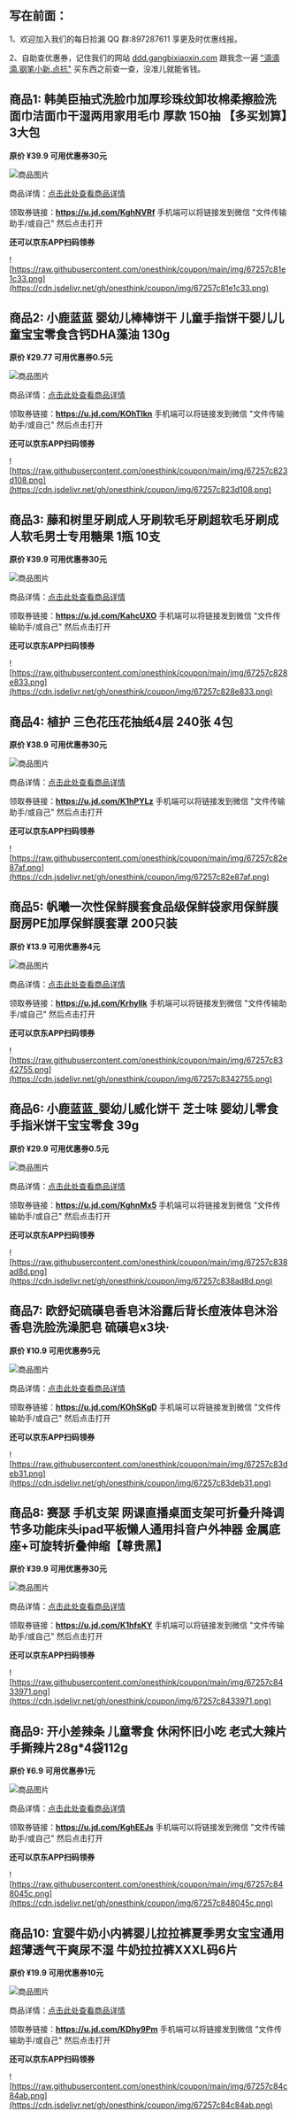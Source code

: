 ## 写在前面：

1、欢迎加入我们的每日捡漏 QQ 群:897287611 享更及时优惠线报。

2、自助查优惠券，记住我们的网站 [ddd.gangbixiaoxin.com](https://ddd.gangbixiaoxin.com) 跟我念一遍 ["滴滴滴.钢笔小新.点抗"](https://ddd.gangbixiaoxin.com) 买东西之前查一查，没准儿就能省钱。

## 商品1: 韩美臣抽式洗脸巾加厚珍珠纹卸妆棉柔擦脸洗面巾洁面巾干湿两用家用毛巾 厚款 150抽 【多买划算】3大包

**原价 ¥39.9 可用优惠券30元**

![商品图片](http://img14.360buyimg.com/n1/jfs/t1/97153/14/47380/76362/65e9237cF7e05d89c/584df25f712f5703.jpg)

商品详情：[点击此处查看商品详情](https://union-click.jd.com/jdc?e=1003156031&amp;p=JF8BAdsJK1olXwQAVFpaAE8UBV8IGlodWwEFVl5bDEwfBF9MRANLAjZbERscSkAJHTRQRA1CCVkdDwtCWhVLHTdNTwcKBENeCVAfUg8bUWlIWFJvA2Z5DTYbeDFEaB9AYzwdNW9EOlxfDy8Rai1fcz9iP1kCEQwZAFxXDxtxaz5sPn1cI1whaj9ecDF-YjNNOWJyEj0vUi91Sm5OexBlOWFYNBc9QEp0YSZ4WyxdAHVgVT4bfilgcxZrTgxhJFRgLT02Sj8VawZzfCcTOE5hIjkCViNFZRB_bFplWnF7KD0pUjsfdDd8cjgUPlhiVikucSheQQ9Abz52BHFAIicqfzx1YCh8Yg1GKl8CFio0YC1sY3sKbk8XKDZDEV0LXyIUVA1LTx5yHXkHKj0qXihBD2M4GmsWXAYFXVhaDkISM18IG2tUMwYDV19ZAEIVM244G10XXAIDXFZfD08XCl8IE1wliqu6gdTs3cOu1_GAzOKyiI--gMDVOHsnAF8IGloXXQIFVVxdOHsXAF8LKwV7XFUCAw4KDUt5X2xDTRJLA1hsVl1YC08VC244GVoUXwQyZG4PDgtUChVWeyBMNUByLg02eANvZGdgch17XwQFMFg0Shx_ZxhqRFtQD0IKZF5t)

领取券链接：**https://u.jd.com/KghNVRf** 手机端可以将链接发到微信 "文件传输助手/或自己" 然后点击打开

**还可以京东APP扫码领券**

![https://raw.githubusercontent.com/onesthink/coupon/main/img/67257c81e1c33.png](https://cdn.jsdelivr.net/gh/onesthink/coupon/img/67257c81e1c33.png)

## 商品2: 小鹿蓝蓝 婴幼儿棒棒饼干 儿童手指饼干婴儿儿童宝宝零食含钙DHA藻油 130g

**原价 ¥29.77 可用优惠券0.5元**

![商品图片](http://img14.360buyimg.com/n1/jfs/t1/245745/28/22585/131693/6724f841Ffc8360fc/f3738789aa8429df.jpg)

商品详情：[点击此处查看商品详情](https://union-click.jd.com/jdc?e=1003156031&amp;p=JF8BAbcJK1olXwIAXFZdAEgQB18IGloUXgMKU1lbC08nRzBQRQQlBENHFRxWFlVMWzBeTA9KQl1XSwwDVFVPRjtUBAJQAVsMFgQZBC1vVTJuQR5BKn17MCY1VgthXm9RaQ1VI2gAJDwFcCNqCjtUQgRGVHFGPAZKSEdjeh9tbChAHXB7PDkpQR5UexpvazlMGwRhHFc7ahIWRxt9Yzt3FHpJICxVfi9kUW18aVJGP19iXD0kbCxsYAxWbSJlPXFbKxwqUjxKVhZJWjwXOVZrCRhJCzxvehtqYihyH3J7IA4qezhAMxR4aUFvO1B_NBgjUlVSdxlpbyIcOVAOWG5cOEgWA2gBHVwTVAMyZF5dOAl5VjtcWAhIGVLb4sWEqd_ApcnRotrB1qAyVW5dDkkWB24AE1gTWAALZF5VD3vArtfdkerA1b_WytaKsezCitPchdMlbTYBZF5cCUkXB2gJGVslbQYBZF1tViUWUGgNElsWXmheVxULQRJXSAEIGFISWwYDVF9tCkoWAW04K2tzJVBfMgQYXDxsegtwcwVVK1sCDSwLSDV5AR9qQyN9IA9WCAcCW0JgRwdQK1sl)

领取券链接：**https://u.jd.com/KOhTlkn** 手机端可以将链接发到微信 "文件传输助手/或自己" 然后点击打开

**还可以京东APP扫码领券**

![https://raw.githubusercontent.com/onesthink/coupon/main/img/67257c823d108.png](https://cdn.jsdelivr.net/gh/onesthink/coupon/img/67257c823d108.png)

## 商品3: 藤和树里牙刷成人牙刷软毛牙刷超软毛牙刷成人软毛男士专用糖果 1瓶 10支

**原价 ¥39.9 可用优惠券30元**

![商品图片](http://img14.360buyimg.com/n1/jfs/t1/235197/18/2278/70804/654cf0a4F35209978/280f7b3aa2c61b32.jpg)

商品详情：[点击此处查看商品详情](https://union-click.jd.com/jdc?e=1003156031&amp;p=JF8BAdMJK1olXwQAV1xZD0MfAl8IGloSVAEDUllZD04QB19MRANLAjZbERscSkAJHTRQRA1CCVkdDwtCWhVLHTdNTwcKBENeCVAfUg8bZRdeRj1PGFJ1Lyc5cChCVRlVGwJMPVtWOlwtahNvaxIBTwdNVW8BXRwIUFxXDxtxaz5hBAZcIDcPbz90fC9_GT9NOWJ-EikvVTJ1AgdOeD5mK2FbJBcqekp-YW58Wy9NAH9gHV8bayJ3ZQxrfAxhJG5RIy1dTTxIawlzfCcTOE5hIjkCViNFZRNteDhpW3B7IDg9fChTdDBScixmKQ50Jj44aD9kQgx6bCthLkAEIiwlYT9PYDN_GSNFKV99CCk0eBMndRl_eCxAKHNhDkQ9SxsNXwh6QwtVLQoOZF9tC0oXBGYOHF0cWDYyVF5tSSUXAGwKGFoRXTYDZF5bCkoTAmcAGVoRVA8yVFZaOJy6u7qCqo6d5NKc3Inkr56ev7uWk2slbQUyVF9cCksTBG4KG2slXQUyV24DZkpEBjgBE11FM1oBHwgUUk9AbWgKG1wUXAEDZFxcCUkVM184fSNDAGBYEQoqczJzewxdTS1IXV9bNAMJZklnYTdwcyYcCVpaXDdeAQlCW18IKw)

领取券链接：**https://u.jd.com/KahcUXO** 手机端可以将链接发到微信 "文件传输助手/或自己" 然后点击打开

**还可以京东APP扫码领券**

![https://raw.githubusercontent.com/onesthink/coupon/main/img/67257c828e833.png](https://cdn.jsdelivr.net/gh/onesthink/coupon/img/67257c828e833.png)

## 商品4: 植护 三色花压花抽纸4层 240张 4包

**原价 ¥38.9 可用优惠券30元**

![商品图片](http://img14.360buyimg.com/n1/jfs/t1/108013/39/49100/41561/660a25b8Fabd6dfe0/8f115c87529252c4.jpg)

商品详情：[点击此处查看商品详情](https://union-click.jd.com/jdc?e=1003156031&amp;p=JF8BAdwJK1olXgICV11YAUoUAl8IGlsUXQcDUVdVDEwRB19MRANLAjZbERscSkAJHTRQRA1CCVkdDwtCWhVLHTdNTwcKBENeCVAfUg8bX2xJbQwUGnFVKCEHcz9haA5TGhMdPXtWOlwAQzkUdxMIbQJgNH0EUA0ZVFxXDxtxazliLmVGIDc9WzJ0cDF_RD9NOWVyEikvUix1Ah9ObxBlOGFYKBc9ekpEYW50Wy9nAHFgHS4baElKcBh8aAxhJG5RIAciSz9IcwhzfCcTOE5hIjkCViNFZRB7bCh2GXBwPycqQS8RdAZgcjhMPkZ0PTkvaBFrBhsKTQtiFAcFNCctbj9lYCh8YglFJHVhECg0fC9sY3sKbk8XKDYcVhYPDENFew8IXwd-GkBjKCgICylBD2M4GmsWXAYFXVhaDkISM18IG2tUMwYDUF1bAU0UM244G10XXAIDXFZfC08XBF8IE1wliqu6gdTs3cOu1_GAzOKyiI--gMDVOHsnAF8IGloXXQIFVVxdOHsXAF8LKwV7XFULUwpfXxt5X2xDTRJIAUBsVF5eCk4WC28BK1kUXAQAZG5tVEhWdTgJXCxCIXlYLyorYypMAicAeyZBMwRfHyxefDcXdTZ9ciATWVVGCG5dOA)

领取券链接：**https://u.jd.com/K1hPYLz** 手机端可以将链接发到微信 "文件传输助手/或自己" 然后点击打开

**还可以京东APP扫码领券**

![https://raw.githubusercontent.com/onesthink/coupon/main/img/67257c82e87af.png](https://cdn.jsdelivr.net/gh/onesthink/coupon/img/67257c82e87af.png)

## 商品5: 帆曦一次性保鲜膜套食品级保鲜袋家用保鲜膜厨房PE加厚保鲜膜套罩 200只装

**原价 ¥13.9 可用优惠券4元**

![商品图片](http://img14.360buyimg.com/n1/jfs/t1/131244/12/33913/33235/640989cbFf2acea48/8c47bb9eade720c8.jpg)

商品详情：[点击此处查看商品详情](https://union-click.jd.com/jdc?e=1003156031&amp;p=JF8BAdwJK1olXwQAVl5eC00QAV8IGloTXAMGXFlcDUIfAV9MRANLAjZbERscSkAJHTRQRA1CCVkdDwtCWhVLHTdNTwcKBENeCVAfUg8bAQxuGRt0O0B8MCoJUjdISAZYSzxyGw8KOlwPTyp0dwRMTDtXJ0AFDQIHCVxXDxtxaz5hFGFCIycHbzxkdDN-YidNOWVqEikvUi51Sm5ObxBlOGFbBhcqUEpHYW58WzhnB2FgVQwbaDlgdAxrZAxhJG5mIz0iST9IazxzfCcTOE5hIjkCViNFZRB7bz9AGHF7NDcpbBkedQZociJhIQNiLSoNfzhwXRthcCh2XHFFIiwpbTJlYCh8cg13KV9XEyo0eChsY3sKbk8XKDZbHVwmYDlLeQpuTzxXX0IALVcKc0tBD2M4GmsWXAYFXVhaDkISM18IG2tUMwYAVFdUCEMQM244G10XXAIDXFZfDU8SBl8IE1wliqu6gdTs3cOu1_GAzOKyiI--gMDVOHsnAF8IGloXXQIFVVxdOHsXAF8LKwV7XFUEVl9fCkx5X2xDTRJKW15sVF1UCEgQCm0LK1kUXAQAZG5tCihxAS9pfR1rOXJWDiICQyJHUwhvXVIdMwRQEz8-fCBTVA9KYR0SBFpYVW5dOA)

领取券链接：**https://u.jd.com/KrhylIk** 手机端可以将链接发到微信 "文件传输助手/或自己" 然后点击打开

**还可以京东APP扫码领券**

![https://raw.githubusercontent.com/onesthink/coupon/main/img/67257c8342755.png](https://cdn.jsdelivr.net/gh/onesthink/coupon/img/67257c8342755.png)

## 商品6: 小鹿蓝蓝_婴幼儿威化饼干 芝士味 婴幼儿零食手指米饼干宝宝零食 39g

**原价 ¥29.9 可用优惠券0.5元**

![商品图片](http://img14.360buyimg.com/n1/jfs/t1/239817/39/21031/150063/6724f8aaFd32bdcc8/7fe3ecb231954c0a.jpg)

商品详情：[点击此处查看商品详情](https://union-click.jd.com/jdc?e=1003156031&amp;p=JF8BAbcJK1olXwIHXF9fDkkTBV8IGloUXQ8BXF5cAE8nRzBQRQQlBENHFRxWFlVMWzBeTA9KQl1XSwwDVFVPRjtUBAJQAVsMFgQZBCxgAGhpaBoWPkZBHzZZUUtkYSlzTgVNO2gAIygLfw9eSjFVQA5AJ1pXKltKSEdjeh9tbCh2AXIADjwqewJUexpvazlMGwRhHFc7ahIWRxt9Yzt3FHpJICxVfi9kUW18aVJGP19iXD0kbCxsYAxWbSJlPXFbKxwqUjxKVhZJWjwXOVZrCRhJCzxvehtqYihyH3J7IA4qezhAMwpDfF59PVUEMR0VYS5LeTILbRxqJkAOWG5cOEgWA2gBHVwTVAMyZF5dOAl5VjtcWAhIGVLb4sWEqd_ApcnRotrB1qAyVW5dDkkWB24AElsVWQMCZF5VD3vArtfdkerA1b_WytaKsezCitPchdMlbTYBZF5cCUkXB2gJGVslbQYBZF1tViUWUGkKG1gcX2heVxULT0pHWgEIGFIWVQIGV11tCkoWAW04K2tyKgUFNS0cCyhXQCRgHwIVLmRELwsDUC15ARh-TSxRFE9cCQUIXTFLVhENK1sl)

领取券链接：**https://u.jd.com/KghnMx5** 手机端可以将链接发到微信 "文件传输助手/或自己" 然后点击打开

**还可以京东APP扫码领券**

![https://raw.githubusercontent.com/onesthink/coupon/main/img/67257c838ad8d.png](https://cdn.jsdelivr.net/gh/onesthink/coupon/img/67257c838ad8d.png)

## 商品7: 欧舒妃硫磺皂香皂沐浴露后背长痘液体皂沐浴香皂洗脸洗澡肥皂 硫磺皂x3块·

**原价 ¥10.9 可用优惠券5元**

![商品图片](http://img14.360buyimg.com/n1/jfs/t1/224241/9/21729/232645/667d1d5fFf9cd69e2/e96a28639e26c9eb.jpg)

商品详情：[点击此处查看商品详情](https://union-click.jd.com/jdc?e=1003156031&amp;p=JF8BAdsJK1olXwQAVVlcDE8TA18IGloSWQAHXF5eDEwQBF9MRANLAjZbERscSkAJHTRQRA1CCVkdDwtCWhVLHTdNTwcKBENeCVAfUg8bVGphHj1HOX5YAgIidS9rYjhyeSBQDgRWOlwZUDMSQQpOfVhAFk9fNytUflxXDxtxaz5hBHVDIzcHajxOcDF_GTNNOWJyEj0vUi51AgdObD5mLmFbNBcpQEthYSZoWyxdAHRgVT4bfzlodQ9rUgxhJFRhLS1dTT1-awlzfCcTOE5hIjkCViNFZRB_eAJHSQV1NCc1aD90YC1-cjN8PmJ1Fig_YBt0ShRJe1llOX9mPxkpCiN-YDdrXC98B2F1N14dfiJzZhRoD1lgSQR3ZAVcdRlVewZ0ewdVOl1iByAdXANVBR8EF2sUbQUDVFlUDkwRCmo4K1sVbUdsUlpUCEgeM244G10XXAIDXFZYCk0TAF8IE1wliqu6gdTs3cOu1_GAzOKyiI--gMDVOHsnAF8IGloXXQIFVVxdOHsXAF8LKwV7XFUEV1xaXxl5X2xDTRJRDUBsU1xdD0gVB2k4GVoUXwQyZG4KDSISZT1sYwFDAXl_MCI8XzF1eCpbGQ97X0JaLFsfbQ1xADpDUgZ2KA90ZF5t)

领取券链接：**https://u.jd.com/KOhSKgD** 手机端可以将链接发到微信 "文件传输助手/或自己" 然后点击打开

**还可以京东APP扫码领券**

![https://raw.githubusercontent.com/onesthink/coupon/main/img/67257c83deb31.png](https://cdn.jsdelivr.net/gh/onesthink/coupon/img/67257c83deb31.png)

## 商品8: 赛瑟 手机支架 网课直播桌面支架可折叠升降调节多功能床头ipad平板懒人通用抖音户外神器 金属底座+可旋转折叠伸缩【尊贵黑】

**原价 ¥39.9 可用优惠券30元**

![商品图片](http://img14.360buyimg.com/n1/jfs/t1/239836/29/3977/121590/662e02b4F1096b1c7/0a264fa25d079a7e.jpg)

商品详情：[点击此处查看商品详情](https://union-click.jd.com/jdc?e=1003156031&amp;p=JF8BAd4JK1olXwQAV1xdCU4TCl8IGlsUXgUHXVpYCk4fC19MRANLAjZbERscSkAJHTRQRA1CCVkdDwtCWhVLHTdNTwcKBENeCVAfUg8bdBt-bl0UJA5rNzkLTz1jQRhPXgVjKWJeOlw6eyJjRWd3WVJFAnBqBA0BCFxXDxtxazliLlNAIzcLbj9kaC9-YgFNOWJiEj4VVTx1Sh9ObS5lO2FbBhc-QEp1YW58Wzh3B1ZgHV8bazJnUBt7cAxhJG5rIwciVz9IUQxzfCcTOE5hIjkCViNFZRNsYj9HSQV1IBYpaz9jcCh8cid8Kk9EXSg0cC9jdwxUbSJDO39xKFgpcRlyYCdrXC9sNVV7JxcBfiJjZxRoD1lgSQR3ZF0OaRhNWhJ8ewMPBVMCNiw2eAtOVR8EF2sUbQUDVFlUDkwRCmo4K1sVbUdsVF9eDUMVBGc4GmsVWwQDUF9VAE4RA2gMK1sdWjbV-eaIgvrCi9bchdPC5KHX3eKJlsMnM18LK1sUXAQCUFlcCksnM28LK1glA2gDB1lYXEoTCgFUGBBDFEBLETBdC0IQAmgIHFglXwcDVlxtOHtgdxl9HVpsVW9hMwgafj9VdChNRS1hOVpsVjkuYT9RCxBKEgtKK25SBwJdOEsn)

领取券链接：**https://u.jd.com/K1hfsKY** 手机端可以将链接发到微信 "文件传输助手/或自己" 然后点击打开

**还可以京东APP扫码领券**

![https://raw.githubusercontent.com/onesthink/coupon/main/img/67257c8433971.png](https://cdn.jsdelivr.net/gh/onesthink/coupon/img/67257c8433971.png)

## 商品9: 开小差辣条 儿童零食 休闲怀旧小吃 老式大辣片 手撕辣片28g*4袋112g

**原价 ¥6.9 可用优惠券1元**

![商品图片](http://img14.360buyimg.com/n1/jfs/t1/181907/16/45916/262499/664dbf93Fd82a338c/4b413f29f4ce99bf.jpg)

商品详情：[点击此处查看商品详情](https://union-click.jd.com/jdc?e=1003156031&amp;p=JF8BAdwJK1olXwMLV1xZDU8eCl8IGlsUWAMFXVtYCUofAV9MRANLAjZbERscSkAJHTRQRA1CCVkdDwtCWhVLHTdNTwcKBENeCVAfUg8bAQxuGRt0O0B8MCoJdTlUWh1YSzlWL2NQOlwPTyp0dwRMTDtXJ01xCl0lCVxXDxtxazliLnFCI1wLYT9kZCt-YidNOWJ-EiovVTJ1AgdOexBlOGFbIBcpUEpzYSZoWzhnAHFgHSYbaDlvZxgJaAxhJG5SID0USjxIUTxzfCcTOE5hIjkCViNFZRNYey9-HWUAPy4pCSsRYBZeciJmIQB0PSo0fD9jBhgKYC1hFE9DIwY2fjxPYCh8Yg13Kk95Fio0cClsY3sKbk8XKDYFDAI0ABRoGQ9wAQgQLmdANVcCCkp3D2M4GmsWXAYFXVhaDkISM18IG2tUMwYEUVdVDEoTM244G10XXAIDXFZZCEMQB18IE1wliqu6gdTs3cOu1_GAzOKyiI--gMDVOHsnAF8IGloXXQIFVVxdOHsXAF8LKwV7XFULUwpdWBh5X2xDTRMUAgNsVF5eC08VBWsPK1kUXAQAZG5tCihxAS9pfR1rOXJWKSweUTlHUw1LaT5HMwRQEz8-fCBTVA9KYRBmAwV6VW5dOA)

领取券链接：**https://u.jd.com/KghEEJs** 手机端可以将链接发到微信 "文件传输助手/或自己" 然后点击打开

**还可以京东APP扫码领券**

![https://raw.githubusercontent.com/onesthink/coupon/main/img/67257c848045c.png](https://cdn.jsdelivr.net/gh/onesthink/coupon/img/67257c848045c.png)

## 商品10: 宜婴牛奶小内裤婴儿拉拉裤夏季男女宝宝通用超薄透气干爽尿不湿 牛奶拉拉裤XXXL码6片

**原价 ¥19.9 可用优惠券10元**

![商品图片](http://img14.360buyimg.com/n1/jfs/t1/150936/26/45284/90141/671ddfffFeceba2eb/742da0b51b4e825e.jpg)

商品详情：[点击此处查看商品详情](https://union-click.jd.com/jdc?e=1003156031&amp;p=JF8BAdsJK1olXQAGV1dcC0kUA18IGlsUWQcDXVhUD0sQCl9MRANLAjZbERscSkAJHTRQRA1CCVkdDwtCWhVLHTdNTwcKBENeCVAfUg8bYRpMfQRLOEJSXQdUXB1WcW0IQCFVFHh5Olw9bh5iaDpNUiUWO30DIx0pX1xXDxtxazliLnVGIDcLbDJkfCh_GQ1NOWVyEj0vUi11SilOby5lP2FbPBcrektuYSZoWy1nB2RgVSobaAN0cBhSTgxhJFRgIAc-TDwVWQhzfCcTOE5hIjkCViNFZRNvewJyH3FrBjsqazhUd214cjtmDwF0PTY_cS9FBgwKZwtiPnFGIAYmfzJ1YCh8YitwJGVpECkkYCtsY3sKbk8XKDZBIh0lUglnZw0BHBkVDkZUN1oKYyNRD2M4GmsWXAYFXVhaDkISM18IG2tUMwYDVVZVCk8XM244G10XXAIDXFZZCkIXAF8IE1wliqu6gdTs3cOu1_GAzOKyiI--gMDVOHsnAF8IGloXXQIFVVxdOHsXAF8LKwV7XFUHA1tdWBh5X2xDTRMWXgRsUVhcDE4VCmY4GVoUXwQyZG4_fQ9xXDFtXwscBA9WAh8vCktMeS9BZSB7X2ZkASs2XQ5efWxuYFpiHnJVZF5t)

领取券链接：**https://u.jd.com/KDhy9Pm** 手机端可以将链接发到微信 "文件传输助手/或自己" 然后点击打开

**还可以京东APP扫码领券**

![https://raw.githubusercontent.com/onesthink/coupon/main/img/67257c84c84ab.png](https://cdn.jsdelivr.net/gh/onesthink/coupon/img/67257c84c84ab.png)

